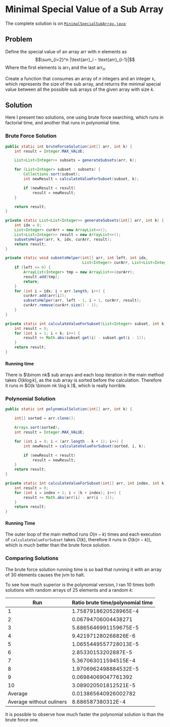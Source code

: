 # Minimal Special Value of a Sub Array

The complete solution is on [`MinimalSpecialSubArray.java`](https://github.com/gpm22/BookExercises/blob/master/Java/Challenges/MinimalSpecialSubArray/MinimalSpecialSubArray.java);

## Problem

Define the special value of an array $\text{arr}$ with $n$ elements as 
$$\sum_{i=2}^n |\text{arr}_i - \text{arr}_{i-1}|$$
Where the first elements is $\text{arr}_1$ and the last $\text{arr}_n$.

Create a function that consumes an array of $n$ integers and an integer `k`, which represents the size of the sub array, and returns the minimal special value between all the possible sub arrays of the given array with size $k$. 

## Solution

Here I present two solutions, one using brute force searching, which runs in factorial time, and another that runs in polynomial time.

### Brute Force Solution

```java
public static int bruteForceSolution(int[] arr, int k) {
    int result = Integer.MAX_VALUE;

    List<List<Integer>> subsets = generateSubsets(arr, k);

    for (List<Integer> subset : subsets) {
        Collections.sort(subset);
        int newResult = calculateValueForSubset(subset, k);

        if (newResult < result)
            result = newResult;
    }

    return result;
}

private static List<List<Integer>> generateSubsets(int[] arr, int k) {
    int idx = 0;
    List<Integer> curArr = new ArrayList<>();
    List<List<Integer>> result = new ArrayList<>();
    subsetsHelper(arr, k, idx, curArr, result);
    return result;
}

private static void subsetsHelper(int[] arr, int left, int idx,
                                  List<Integer> curArr, List<List<Integer>> result) {
    if (left <= 0) {
        ArrayList<Integer> tmp = new ArrayList<>(curArr);
        result.add(tmp);
        return;
    }
    for (int i = idx; i < arr.length; i++) {
        curArr.add(arr[i]);
        subsetsHelper(arr, left - 1, i + 1, curArr, result);
        curArr.remove(curArr.size() - 1);
    }
}

private static int calculateValueForSubset(List<Integer> subset, int k) {
    int result = 0;
    for (int i = 1; i < k; i++) {
        result += Math.abs(subset.get(i) - subset.get(i - 1));
    }
    return result;
}
```

#### Running time

There is $\binom nk$ sub arrays and each loop iteration in the main method takes $O(k \log k)$, as the sub array is sorted before the calculation. Therefore it runs in $O(k \binom nk \log k )$, which is really horrible.

### Polynomial Solution

```java
public static int polynomialSolution(int[] arr, int k) {

    int[] sorted = arr.clone();

    Arrays.sort(sorted);
    int result = Integer.MAX_VALUE;

    for (int i = 0; i < (arr.length - k + 1); i++) {
        int newResult = calculateValueForSubset(sorted, i, k);

        if (newResult < result)
            result = newResult;
    }
    return result;
}

private static int calculateValueForSubset(int[] arr, int index, int k) {
    int result = 0;
    for (int i = index + 1; i < (k + index); i++) {
        result += Math.abs(arr[i] - arr[i - 1]);
    }
    return result;
}
```

#### Running Time

The outer loop of the main method runs $O(n-k)$ times and each execution of `calculateValueForSubset` takes $O(k)$, therefore it runs in $O(k(n-k))$, which is much better than the brute force solution.

### Comparing Solutions

The brute force solution running time is so bad that running it with an array of 30 elements causes the jvm to halt.

To see how much superior is the polynomial version, I ran 10 times both solutions with random arrays of 25 elements and a random $k$:

| Run                      | Ratio $\text{brute time}/ \text{polynomial time}$ |
| ------------------------ | ------------------------------------------------- |
| 1                        | 1.7587918620528965E-4                             |
| 2                        | 0.06794706004438271                               |
| 3                        | 5.6865646991159675E-5                             |
| 4                        | 9.421971280268826E-6                              |
| 5                        | 1.0655449557728013E-5                             |
| 6                        | 2.85330153202887E-5                               |
| 7                        | 5.367063011594515E-4                              |
| 8                        | 1.9706962498884532E-5                             |
| 9                        | 0.06984069047761392                               |
| 10                       | 3.089020501812521E-5                              |
| Average                  | 0.013865640926002782                              |
| Average without ouliners | 8.686587380312E-4                                 |

It is possible to observe how much faster the polynomial solution is than the brute force one.
